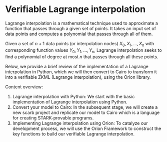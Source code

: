 # **Verifiable Lagrange interpolation**

Lagrange interpolation is a mathematical technique used to approximate a function that passes through a given set of points. It takes an input set of data points and computes a polynomial that passes through all of them. 

Given a set of $n+1$ data points (or interpolation nodes) $X_0, X_1, ..., X_n$ with corresponding function values $Y_0, Y_1, ..., Y_n$, Lagrange interpolation seeks to find a polynomial of degree at most $n$ that passes through all these points.

Below, we provide a brief review of the implementation of a Lagrange interpolation in Python, which we will then convert to Cairo to transform it into a verifiable ZKML (Lagrange interpolation), using the Orion library. 

Content overview:

1. Lagrange interpolation with Python: We start with the basic implementation of Lagrange interpolation using Python.
2. Convert your model to Cairo: In the subsequent stage, we will create a new scarb project and replicate our model to Cairo which is a language for creating STARK-provable programs.
3. Implementing Lagrange interpolation using Orion: To catalyze our development process, we will use the Orion Framework to construct the key functions to build our verifiable Lagrange interpolation.